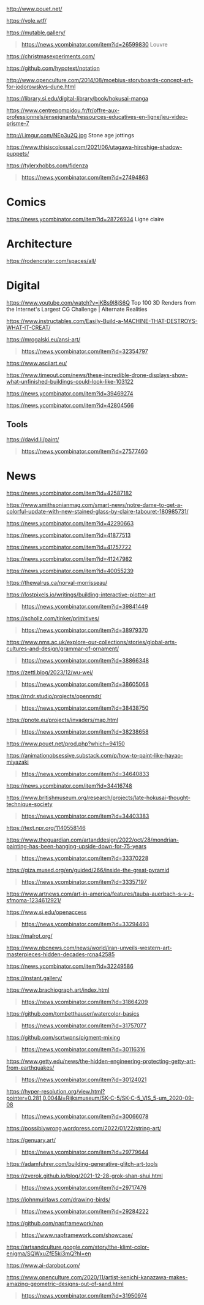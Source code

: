 http://www.pouet.net/

https://vole.wtf/

https://mutable.gallery/

> https://news.ycombinator.com/item?id=26599830 Louvre

https://christmasexperiments.com/

https://github.com/hypotext/notation

http://www.openculture.com/2014/08/moebius-storyboards-concept-art-for-jodorowskys-dune.html

https://library.si.edu/digital-library/book/hokusai-manga

https://www.centrepompidou.fr/fr/offre-aux-professionnels/enseignants/ressources-educatives-en-ligne/jeu-video-prisme-7

http://i.imgur.com/NEp3u2Q.jpg Stone age jottings

https://www.thisiscolossal.com/2021/06/utagawa-hiroshige-shadow-puppets/

https://tylerxhobbs.com/fidenza
> https://news.ycombinator.com/item?id=27494863

# Comics
https://news.ycombinator.com/item?id=28726934 Ligne claire

# Architecture
https://rodencrater.com/spaces/all/

# Digital
https://www.youtube.com/watch?v=iKBs9l8jS6Q Top 100 3D Renders from the Internet's Largest CG Challenge | Alternate Realities

https://www.instructables.com/Easily-Build-a-MACHINE-THAT-DESTROYS-WHAT-IT-CREAT/

https://mrogalski.eu/ansi-art/
> https://news.ycombinator.com/item?id=32354797

https://www.asciiart.eu/

https://www.timeout.com/news/these-incredible-drone-displays-show-what-unfinished-buildings-could-look-like-103122

https://news.ycombinator.com/item?id=39469274

https://news.ycombinator.com/item?id=42804566

## Tools
https://david.li/paint/
> https://news.ycombinator.com/item?id=27577460

# News
https://news.ycombinator.com/item?id=42587182

https://www.smithsonianmag.com/smart-news/notre-dame-to-get-a-colorful-update-with-new-stained-glass-by-claire-tabouret-180985731/

https://news.ycombinator.com/item?id=42290663

https://news.ycombinator.com/item?id=41877513

https://news.ycombinator.com/item?id=41757722

https://news.ycombinator.com/item?id=41247982

https://news.ycombinator.com/item?id=40055239

https://thewalrus.ca/norval-morrisseau/

https://lostpixels.io/writings/building-interactive-plotter-art
> https://news.ycombinator.com/item?id=39841449

https://schollz.com/tinker/primitives/
> https://news.ycombinator.com/item?id=38979370

https://www.nms.ac.uk/explore-our-collections/stories/global-arts-cultures-and-design/grammar-of-ornament/
> https://news.ycombinator.com/item?id=38866348

https://zettl.blog/2023/12/wu-wei/
> https://news.ycombinator.com/item?id=38605068

https://rndr.studio/projects/openrndr/
> https://news.ycombinator.com/item?id=38438750

https://pnote.eu/projects/invaders/map.html
> https://news.ycombinator.com/item?id=38238658

https://www.pouet.net/prod.php?which=94150

https://animationobsessive.substack.com/p/how-to-paint-like-hayao-miyazaki
> https://news.ycombinator.com/item?id=34640833

https://news.ycombinator.com/item?id=34416748

https://www.britishmuseum.org/research/projects/late-hokusai-thought-technique-society
> https://news.ycombinator.com/item?id=34403383

https://text.npr.org/1140558146

https://www.theguardian.com/artanddesign/2022/oct/28/mondrian-painting-has-been-hanging-upside-down-for-75-years
> https://news.ycombinator.com/item?id=33370228

https://giza.mused.org/en/guided/266/inside-the-great-pyramid
> https://news.ycombinator.com/item?id=33357197

https://www.artnews.com/art-in-america/features/tauba-auerbach-s-v-z-sfmoma-1234612921/

https://www.si.edu/openaccess
> https://news.ycombinator.com/item?id=33294493

https://malrot.org/

https://www.nbcnews.com/news/world/iran-unveils-western-art-masterpieces-hidden-decades-rcna42585

https://news.ycombinator.com/item?id=32249586

https://instant.gallery/

https://www.brachiograph.art/index.html
> https://news.ycombinator.com/item?id=31864209

https://github.com/tombetthauser/watercolor-basics
> https://news.ycombinator.com/item?id=31757077

https://github.com/scrtwpns/pigment-mixing
> https://news.ycombinator.com/item?id=30116316

https://www.getty.edu/news/the-hidden-engineering-protecting-getty-art-from-earthquakes/
> https://news.ycombinator.com/item?id=30124021

https://hyper-resolution.org/view.html?pointer=0.281,0.004&i=Rijksmuseum/SK-C-5/SK-C-5_VIS_5-um_2020-09-08
> https://news.ycombinator.com/item?id=30066078

https://possiblywrong.wordpress.com/2022/01/22/string-art/

https://genuary.art/
> https://news.ycombinator.com/item?id=29779644

https://adamfuhrer.com/building-generative-glitch-art-tools

https://zverok.github.io/blog/2021-12-28-grok-shan-shui.html
> https://news.ycombinator.com/item?id=29717476

https://johnmuirlaws.com/drawing-birds/
> https://news.ycombinator.com/item?id=29284222

https://github.com/napframework/nap
> https://www.napframework.com/showcase/

https://artsandculture.google.com/story/the-klimt-color-enigma/SQWxuZfE5ki3mQ?hl=en

https://www.ai-darobot.com/

https://www.openculture.com/2020/11/artist-kenichi-kanazawa-makes-amazing-geometric-designs-out-of-sand.html
> https://news.ycombinator.com/item?id=31950974
